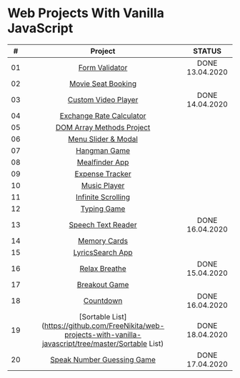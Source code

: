 # Web Projects With Vanilla JavaScript

|  #  |            Project             | STATUS |
| :-: | :----------------------------: | :-------: |
| 01  | [Form Validator](https://github.com/FreeNikita/web-projects-with-vanilla-javascript/tree/master/FormValidator%20) | DONE 13.04.2020 |
| 02  | [Movie Seat Booking]() |  |
| 03  | [Custom Video Player](https://github.com/FreeNikita/web-projects-with-vanilla-javascript/tree/master/CustomVideoPlayer) | DONE 14.04.2020 |
| 04  | [Exchange Rate Calculator]() |  |
| 05  | [DOM Array Methods Project]() |  |
| 06  | [Menu Slider & Modal]() |  |
| 07  | [Hangman Game]() |  |
| 08  | [Mealfinder App]() |  |
| 09  | [Expense Tracker]() |  |
| 10  | [Music Player]() |  |
| 11  | [Infinite Scrolling]() |  |
| 12  | [Typing Game]() |  |
| 13  | [Speech Text Reader](https://github.com/FreeNikita/web-projects-with-vanilla-javascript/tree/master/SpeechText) | DONE 16.04.2020 |
| 14  | [Memory Cards]() |  |
| 15  | [LyricsSearch App]() |  |
| 16  | [Relax Breathe](https://github.com/FreeNikita/web-projects-with-vanilla-javascript/tree/master/RelaxBreathe) |  DONE 15.04.2020 |
| 17  | [Breakout Game]() |   |
| 18  | [Countdown](https://github.com/FreeNikita/web-projects-with-vanilla-javascript/tree/master/Countdown) |  DONE 16.04.2020 |
| 19  | [Sortable List](https://github.com/FreeNikita/web-projects-with-vanilla-javascript/tree/master/Sortable List) | DONE 18.04.2020  |
| 20  | [Speak Number Guessing Game](https://github.com/FreeNikita/web-projects-with-vanilla-javascript/tree/master/SpeakNumberGuessingGame) | DONE 17.04.2020 |

